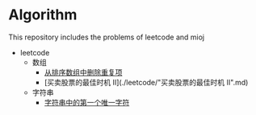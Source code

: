 # Algorithm
This repository includes the problems of leetcode and mioj
- leetcode
  - 数组
    - [从排序数组中删除重复项](./leetcode/从排序数组中删除重复项.md)
    - [买卖股票的最佳时机 II](./leetcode/"买卖股票的最佳时机 II".md)
  - 字符串
    - [字符串中的第一个唯一字符](./leetcode/字符串中的第一个唯一字符.md)
